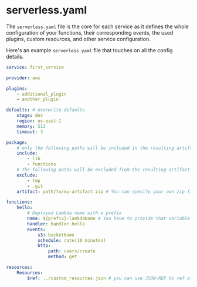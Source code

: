 # serverless.yaml

The `serverless.yaml` file is the core for each service as it defines the whole configuration of your functions, their
corresponding events, the used plugins, custom resources, and other service configuration.

Here's an example `serverless.yaml` file that touches on all the config details.

```yaml
service: first_service

provider: aws

plugins:
    - additional_plugin
    - another_plugin

defaults: # overwrite defaults
    stage: dev
    region: us-east-1
    memory: 512
    timeout: 3

package:
    # only the following paths will be included in the resulting artifact which will be uploaded. Without specific include everything in the current folder will be included
    include:
        - lib
        - functions
    # The following paths will be excluded from the resulting artifact. If both include and exclude are defined we first apply the include, then the exclude so files are guaranteed to be excluded
    exclude:
        - tmp
        - .git
    artifact: path/to/my-artifact.zip # You can specify your own zip file for your service. Serverless won't zip your service if this is set

functions:
    hello:
        # Deployed Lambda name with a prefix
        name: ${prefix}-lambdaName # You have to provide that variable in serverless.env.yaml
        handler: handler.hello
        events:
            s3: bucketName
            schedule: rate(10 minutes)
            http:
                path: users/create
                method: get

resources:
    Resources:
        $ref: ../custom_resources.json # you can use JSON-REF to ref other JSON files
```
